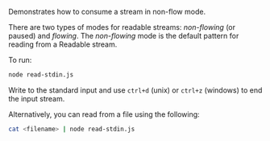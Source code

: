 Demonstrates how to consume a stream in non-flow mode.

There are two types of modes for readable streams: _non-flowing_ (or paused) and _flowing_. The _non-flowing_ mode is the default pattern for reading from a Readable stream.

To run:

```bash
node read-stdin.js
```

Write to the standard input and use `ctrl+d` (unix) or `ctrl+z` (windows) to end the input stream.

Alternatively, you can read from a file using the following:

```bash
cat <filename> | node read-stdin.js
```
